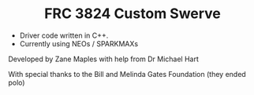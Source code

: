 <h1 align="center">FRC 3824 Custom Swerve</h1>

* Driver code written in C++.
* Currently using NEOs / SPARKMAXs

Developed by Zane Maples with help from Dr Michael Hart

With special thanks to the Bill and Melinda Gates Foundation (they ended polo)